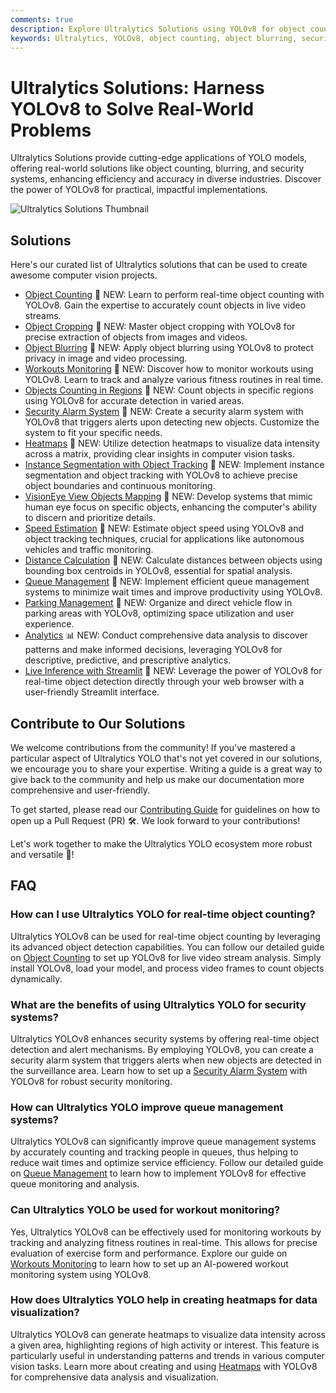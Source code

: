 ```yaml
---
comments: true
description: Explore Ultralytics Solutions using YOLOv8 for object counting, blurring, security, and more. Enhance efficiency and solve real-world problems with cutting-edge AI.
keywords: Ultralytics, YOLOv8, object counting, object blurring, security systems, AI solutions, real-time analysis, computer vision applications
---
```


# Ultralytics Solutions: Harness YOLOv8 to Solve Real-World Problems

Ultralytics Solutions provide cutting-edge applications of YOLO models, offering real-world solutions like object counting, blurring, and security systems, enhancing efficiency and accuracy in diverse industries. Discover the power of YOLOv8 for practical, impactful implementations.

![Ultralytics Solutions Thumbnail](https://github.com/RizwanMunawar/RizwanMunawar/assets/62513924/44c8b148-7a9d-43e4-b7bf-272a7ac4e636)

## Solutions

Here's our curated list of Ultralytics solutions that can be used to create awesome computer vision projects.

- [Object Counting](../guides/object-counting.md) 🚀 NEW: Learn to perform real-time object counting with YOLOv8. Gain the expertise to accurately count objects in live video streams.
- [Object Cropping](../guides/object-cropping.md) 🚀 NEW: Master object cropping with YOLOv8 for precise extraction of objects from images and videos.
- [Object Blurring](../guides/object-blurring.md) 🚀 NEW: Apply object blurring using YOLOv8 to protect privacy in image and video processing.
- [Workouts Monitoring](../guides/workouts-monitoring.md) 🚀 NEW: Discover how to monitor workouts using YOLOv8. Learn to track and analyze various fitness routines in real time.
- [Objects Counting in Regions](../guides/region-counting.md) 🚀 NEW: Count objects in specific regions using YOLOv8 for accurate detection in varied areas.
- [Security Alarm System](../guides/security-alarm-system.md) 🚀 NEW: Create a security alarm system with YOLOv8 that triggers alerts upon detecting new objects. Customize the system to fit your specific needs.
- [Heatmaps](../guides/heatmaps.md) 🚀 NEW: Utilize detection heatmaps to visualize data intensity across a matrix, providing clear insights in computer vision tasks.
- [Instance Segmentation with Object Tracking](../guides/instance-segmentation-and-tracking.md) 🚀 NEW: Implement instance segmentation and object tracking with YOLOv8 to achieve precise object boundaries and continuous monitoring.
- [VisionEye View Objects Mapping](../guides/vision-eye.md) 🚀 NEW: Develop systems that mimic human eye focus on specific objects, enhancing the computer's ability to discern and prioritize details.
- [Speed Estimation](../guides/speed-estimation.md) 🚀 NEW: Estimate object speed using YOLOv8 and object tracking techniques, crucial for applications like autonomous vehicles and traffic monitoring.
- [Distance Calculation](../guides/distance-calculation.md) 🚀 NEW: Calculate distances between objects using bounding box centroids in YOLOv8, essential for spatial analysis.
- [Queue Management](../guides/queue-management.md) 🚀 NEW: Implement efficient queue management systems to minimize wait times and improve productivity using YOLOv8.
- [Parking Management](../guides/parking-management.md) 🚀 NEW: Organize and direct vehicle flow in parking areas with YOLOv8, optimizing space utilization and user experience.
- [Analytics](../guides/analytics.md) 📊 NEW: Conduct comprehensive data analysis to discover patterns and make informed decisions, leveraging YOLOv8 for descriptive, predictive, and prescriptive analytics.
- [Live Inference with Streamlit](../guides/streamlit-live-inference.md) 🚀 NEW: Leverage the power of YOLOv8 for real-time object detection directly through your web browser with a user-friendly Streamlit interface.

## Contribute to Our Solutions

We welcome contributions from the community! If you've mastered a particular aspect of Ultralytics YOLO that's not yet covered in our solutions, we encourage you to share your expertise. Writing a guide is a great way to give back to the community and help us make our documentation more comprehensive and user-friendly.

To get started, please read our [Contributing Guide](../help/contributing.md) for guidelines on how to open up a Pull Request (PR) 🛠️. We look forward to your contributions!

Let's work together to make the Ultralytics YOLO ecosystem more robust and versatile 🙏!

## FAQ

### How can I use Ultralytics YOLO for real-time object counting?

Ultralytics YOLOv8 can be used for real-time object counting by leveraging its advanced object detection capabilities. You can follow our detailed guide on [Object Counting](../guides/object-counting.md) to set up YOLOv8 for live video stream analysis. Simply install YOLOv8, load your model, and process video frames to count objects dynamically.

### What are the benefits of using Ultralytics YOLO for security systems?

Ultralytics YOLOv8 enhances security systems by offering real-time object detection and alert mechanisms. By employing YOLOv8, you can create a security alarm system that triggers alerts when new objects are detected in the surveillance area. Learn how to set up a [Security Alarm System](../guides/security-alarm-system.md) with YOLOv8 for robust security monitoring.

### How can Ultralytics YOLO improve queue management systems?

Ultralytics YOLOv8 can significantly improve queue management systems by accurately counting and tracking people in queues, thus helping to reduce wait times and optimize service efficiency. Follow our detailed guide on [Queue Management](../guides/queue-management.md) to learn how to implement YOLOv8 for effective queue monitoring and analysis.

### Can Ultralytics YOLO be used for workout monitoring?

Yes, Ultralytics YOLOv8 can be effectively used for monitoring workouts by tracking and analyzing fitness routines in real-time. This allows for precise evaluation of exercise form and performance. Explore our guide on [Workouts Monitoring](../guides/workouts-monitoring.md) to learn how to set up an AI-powered workout monitoring system using YOLOv8.

### How does Ultralytics YOLO help in creating heatmaps for data visualization?

Ultralytics YOLOv8 can generate heatmaps to visualize data intensity across a given area, highlighting regions of high activity or interest. This feature is particularly useful in understanding patterns and trends in various computer vision tasks. Learn more about creating and using [Heatmaps](../guides/heatmaps.md) with YOLOv8 for comprehensive data analysis and visualization.
